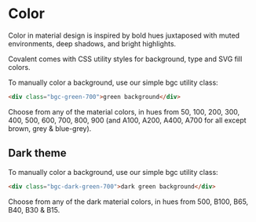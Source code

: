# Color

Color in material design is inspired by bold hues juxtaposed with muted environments, deep shadows, and bright highlights.

Covalent comes with CSS utility styles for background, type and SVG fill colors.

To manually color a background, use our simple bgc utility class:

```html
<div class="bgc-green-700">green background</div>
```

Choose from any of the material colors, in hues from 50, 100, 200, 300, 400, 500, 600, 700, 800, 900 (and A100, A200, A400, A700 for all except brown, grey & blue-grey).

## Dark theme

To manually color a background, use our simple bgc utility class:

```html
<div class="bgc-dark-green-700">dark green background</div>
```

Choose from any of the dark material colors, in hues from 500, B100, B65, B40, B30 & B15.